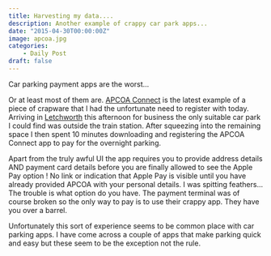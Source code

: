 ```yaml
---
title: Harvesting my data....
description: Another example of crappy car park apps...
date: "2015-04-30T00:00:00Z"
image: apcoa.jpg
categories:
    - Daily Post
draft: false
---
```

Car parking payment apps are the worst... 

Or at least most of them are. [APCOA Connect](https://www.apcoaconnect.com) is the latest example of a piece of crapware that I had the unfortunate need to register with today. Arriving in [Letchworth](https://en.wikipedia.org/wiki/Letchworth) this afternoon for business the only suitable car park I could find was outside the train station. After squeezing into the remaining space I then spent 10 minutes downloading and registering the APCOA Connect app to pay for the overnight parking.

Apart from the truly awful UI the app requires you to provide address details AND payment card details before you are finally allowed to see the Apple Pay option ! No link or indication that Apple Pay is visible until you have already provided APCOA with your personal details. I was spitting feathers... The trouble is what option do you have. The payment terminal was of course broken so the only way to pay is to use their crappy app. They have you over a barrel.

Unfortunately this sort of experience seems to be common place with car parking apps. I have come across a couple of apps that make parking quick and easy but these seem to be the exception not the rule.
